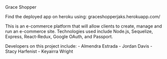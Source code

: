 Grace Shopper

Find the deployed app on heroku using: graceshopperjaks.herokuapp.com/

This is an e-commerce platform that will allow clients to create, manage and run an e-commerce site. Technologies used include Node.js, Sequelize, Express, React-Redux, Google OAuth, and Passport.

Developers on this project include:
    - Almendra Estrada
    - Jordan Davis
    - Stacy Harfenist
    - Keyairra Wright
